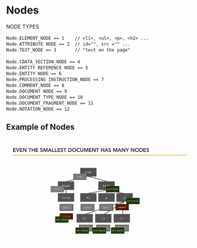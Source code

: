 # Nodes


NODE TYPES

    Node.ELEMENT_NODE == 1    // <li>, <ul>, <p>, <h2> ...
    Node.ATTRIBUTE NODE == 2  // id="", src ="" ...
    Node.TEXT_NODE == 3       // "text on the page"
    
    Node.CDATA_SECTION_NODE == 4
    Node.ENTITY REFERENCE NODE == 5 
    Node.ENTITY NODE == 6
    Node.PROCESSING INSTRUCTION_NODE == 7
    Node.COMMENT_NODE == 8
    Node.DOCUMENT NODE == 9
    Node.DOCUMENT TYPE NODE == 10
    Node.DOCUMENT_FRAGMENT_NODE == 11
    Node.NOTATION_NODE == 12

## Example of Nodes

![nodes_here](img/nodes.jpg "nodes")


